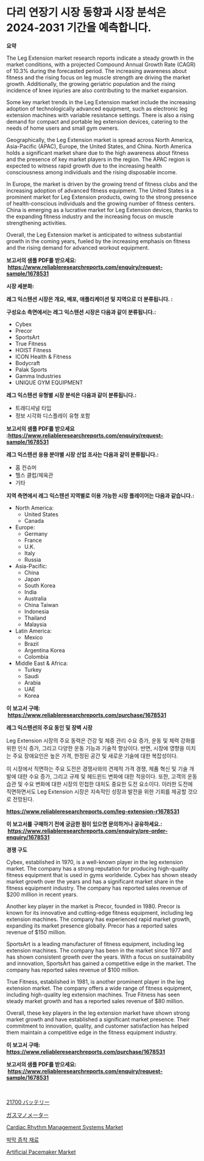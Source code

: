 <p><h1>다리 연장기 시장 동향과 시장 분석은 2024-2031 기간을 예측합니다.</h1></p><p><strong>요약</strong></p>
<p><p>The Leg Extension market research reports indicate a steady growth in the market conditions, with a projected Compound Annual Growth Rate (CAGR) of 10.3% during the forecasted period. The increasing awareness about fitness and the rising focus on leg muscle strength are driving the market growth. Additionally, the growing geriatric population and the rising incidence of knee injuries are also contributing to the market expansion.</p><p>Some key market trends in the Leg Extension market include the increasing adoption of technologically advanced equipment, such as electronic leg extension machines with variable resistance settings. There is also a rising demand for compact and portable leg extension devices, catering to the needs of home users and small gym owners.</p><p>Geographically, the Leg Extension market is spread across North America, Asia-Pacific (APAC), Europe, the United States, and China. North America holds a significant market share due to the high awareness about fitness and the presence of key market players in the region. The APAC region is expected to witness rapid growth due to the increasing health consciousness among individuals and the rising disposable income.</p><p>In Europe, the market is driven by the growing trend of fitness clubs and the increasing adoption of advanced fitness equipment. The United States is a prominent market for Leg Extension products, owing to the strong presence of health-conscious individuals and the growing number of fitness centers. China is emerging as a lucrative market for Leg Extension devices, thanks to the expanding fitness industry and the increasing focus on muscle strengthening activities.</p><p>Overall, the Leg Extension market is anticipated to witness substantial growth in the coming years, fueled by the increasing emphasis on fitness and the rising demand for advanced workout equipment.</p></p>
<p><strong>보고서의 샘플 PDF를 받으세요: &nbsp;<a href="https://www.reliableresearchreports.com/enquiry/request-sample/1678531">https://www.reliableresearchreports.com/enquiry/request-sample/1678531</a></strong></p>
<p><strong>시장 세분화:</strong></p>
<p><strong> 레그 익스텐션 시장은 개요, 배포, 애플리케이션 및 지역으로 더 분류됩니다. :</strong></p>
<p><strong>구성요소 측면에서는 레그 익스텐션 시장은 다음과 같이 분류됩니다.:</strong></p>
<p><ul><li>Cybex</li><li>Precor</li><li>SportsArt</li><li>True Fitness</li><li>HOIST Fitness</li><li>ICON Health & Fitness</li><li>Bodycraft</li><li>Palak Sports</li><li>Gamma Industries</li><li>UNIQUE GYM EQUIPMENT</li></ul></p>
<p><strong> 레그 익스텐션 유형별 시장 분석은 다음과 같이 분류됩니다.:</strong></p>
<p><ul><li>트래디셔널 타입</li><li>정보 시각화 디스플레이 유형 포함</li></ul></p>
<p><strong>보고서의 샘플 PDF를 받으세요 :<a href="https://www.reliableresearchreports.com/enquiry/request-sample/1678531">https://www.reliableresearchreports.com/enquiry/request-sample/1678531</a></strong></p>
<p><strong> 레그 익스텐션 응용 분야별 시장 산업 조사는 다음과 같이 분류됩니다.:</strong></p>
<p><ul><li>홈 컨슈머</li><li>헬스 클럽/체육관</li><li>기타</li></ul></p>
<p><strong>지역 측면에서 레그 익스텐션 지역별로 이용 가능한 시장 플레이어는 다음과 같습니다.:</strong></p>
<p><ul>
    <li>
        North America:
        <ul>
            <li>United States</li>
            <li>Canada</li>
        </ul>
    </li>
    <li>
        Europe:
        <ul>
            <li>Germany</li>
            <li>France</li>
            <li>U.K.</li>
            <li>Italy</li>
            <li>Russia</li>
        </ul>
    </li>
    <li>
        Asia-Pacific:
        <ul>
            <li>China</li>
            <li>Japan</li>
            <li>South Korea</li>
            <li>India</li>
            <li>Australia</li>
            <li>China Taiwan</li>
            <li>Indonesia</li>
            <li>Thailand</li>
            <li>Malaysia</li>
        </ul>
    </li>
    <li>
        Latin America:
        <ul>
            <li>Mexico</li>
            <li>Brazil</li>
            <li>Argentina Korea</li>
            <li>Colombia</li>
        </ul>
    </li>
    <li>
        Middle East & Africa:
        <ul>
            <li>Turkey</li>
            <li>Saudi</li>
            <li>Arabia</li>
            <li>UAE</li>
            <li>Korea</li>
        </ul>
    </li>
    </ul></p>
<p><strong>이 보고서 구매: &nbsp;<a href="https://www.reliableresearchreports.com/purchase/1678531">https://www.reliableresearchreports.com/purchase/1678531</a></strong></p>
<p><strong>레그 익스텐션의 주요 동인 및 장벽 시장</strong></p>
<p><p>Leg Extension 시장의 주요 동력은 건강 및 체중 관리 수요 증가, 운동 및 체력 강화를 위한 인식 증가, 그리고 다양한 운동 기능과 기술적 향상이다. 반면, 시장에 영향을 미치는 주요 장애요인은 높은 가격, 한정된 공간 및 새로운 기술에 대한 복잡성이다.</p><p>이 시장에서 직면하는 주요 도전은 경쟁사와의 견제적 가격 경쟁, 제품 혁신 및 기술 개발에 대한 수요 증가, 그리고 규제 및 헤드윈드 변화에 대한 적응이다. 또한, 고객의 운동 습관 및 수요 변화에 대한 시장의 민첩한 대처도 중요한 도전 요소이다. 이러한 도전에 직면하면서도 Leg Extension 시장은 지속적인 성장과 발전을 위한 기회를 제공할 것으로 전망된다.</p></p>
<p><strong><a href="https://www.reliableresearchreports.com/leg-extension-r1678531">https://www.reliableresearchreports.com/leg-extension-r1678531</a></strong></p>
<p><strong>이 보고서를 구매하기 전에 궁금한 점이 있으면 문의하거나 공유하세요.: &nbsp;<a href="https://www.reliableresearchreports.com/enquiry/pre-order-enquiry/1678531">https://www.reliableresearchreports.com/enquiry/pre-order-enquiry/1678531</a></strong></p>
<p><strong>경쟁 구도</strong></p>
<p><p>Cybex, established in 1970, is a well-known player in the leg extension market. The company has a strong reputation for producing high-quality fitness equipment that is used in gyms worldwide. Cybex has shown steady market growth over the years and has a significant market share in the fitness equipment industry. The company has reported sales revenue of $200 million in recent years.</p><p>Another key player in the market is Precor, founded in 1980. Precor is known for its innovative and cutting-edge fitness equipment, including leg extension machines. The company has experienced rapid market growth, expanding its market presence globally. Precor has a reported sales revenue of $150 million.</p><p>SportsArt is a leading manufacturer of fitness equipment, including leg extension machines. The company has been in the market since 1977 and has shown consistent growth over the years. With a focus on sustainability and innovation, SportsArt has gained a competitive edge in the market. The company has reported sales revenue of $100 million.</p><p>True Fitness, established in 1981, is another prominent player in the leg extension market. The company offers a wide range of fitness equipment, including high-quality leg extension machines. True Fitness has seen steady market growth and has a reported sales revenue of $80 million.</p><p>Overall, these key players in the leg extension market have shown strong market growth and have established a significant market presence. Their commitment to innovation, quality, and customer satisfaction has helped them maintain a competitive edge in the fitness equipment industry.</p></p>
<p><strong>이 보고서 구매: &nbsp; <a href="https://www.reliableresearchreports.com/purchase/1678531">https://www.reliableresearchreports.com/purchase/1678531</a></strong></p>
<p><strong>보고서의 샘플 PDF를 받으세요: &nbsp;<a href="https://www.reliableresearchreports.com/enquiry/request-sample/1678531">https://www.reliableresearchreports.com/enquiry/request-sample/1678531</a></strong><strong></strong></p>
<p>&nbsp;</p>
<p><p><a href="https://medium.com/@alliegrater55/21700%E3%83%90%E3%83%83%E3%83%86%E3%83%AA%E3%83%BC%E5%B8%82%E5%A0%B4%E3%81%AE%E5%88%86%E6%9E%90%E3%81%A82024%E5%B9%B4%E3%81%8B%E3%82%892031%E5%B9%B4%E3%81%BE%E3%81%A7%E3%81%AE%E4%BA%88%E6%B8%AC%E3%81%95%E3%82%8C%E3%81%9F%E8%A6%8F%E6%A8%A1-b996249c8ed6">21700 バッテリー</a></p><p><a href="https://medium.com/@elishelacruz56456/%E3%82%AC%E3%82%B9%E3%83%9E%E3%83%8E%E3%83%A1%E3%83%BC%E3%82%BF%E3%83%BC%E3%81%AE%E5%B8%82%E5%A0%B4%E8%A6%8F%E6%A8%A1-cagr-%E3%83%88%E3%83%AC%E3%83%B3%E3%83%892024%E5%B9%B4%E3%81%8B%E3%82%892030%E5%B9%B4-13a1983c42d5">ガスマノメーター</a></p><p><a href="https://github.com/shotows/Market-Research-Report-List-2/blob/main/cardiac-rhythm-management-systems-market.md">Cardiac Rhythm Management Systems Market</a></p><p><a href="https://github.com/darrellockm3ytan895656/Market-Research-Report-List-1/blob/main/918881322118.md">박막 증착 재료</a></p><p><a href="https://github.com/beatblasta/Market-Research-Report-List-2/blob/main/artificial-pacemaker-market.md">Artificial Pacemaker Market</a></p></p>